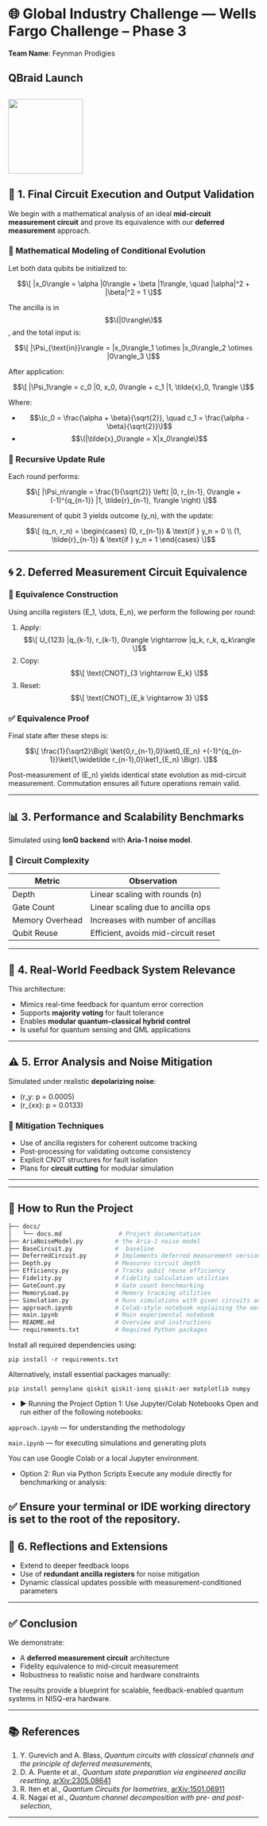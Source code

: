 

# 🌐 Global Industry Challenge — Wells Fargo Challenge – Phase 3

**Team Name**: Feynman Prodigies  
## QBraid Launch 
[<img src="https://qbraid-static.s3.amazonaws.com/logos/Launch_on_qBraid_white.png" width="150">](https://account.qbraid.com?gitHubUrl=<https://github.com/archana070723/Wells_fargo_Phase3.git>)
---

## 🧮 1. Final Circuit Execution and Output Validation

We begin with a mathematical analysis of an ideal **mid-circuit measurement circuit** and prove its equivalence with our **deferred measurement** approach.

### 📐 Mathematical Modeling of Conditional Evolution

Let both data qubits be initialized to:

$$\[
|x_0\rangle = \alpha |0\rangle + \beta |1\rangle, \quad |\alpha|^2 + |\beta|^2 = 1
\]$$

The ancilla is in $$\(|0\rangle\)$$, and the total input is:

$$\[
|\Psi_{\text{in}}\rangle = |x_0\rangle_1 \otimes |x_0\rangle_2 \otimes |0\rangle_3
\]$$




After application:

$$\[
|\Psi_1\rangle = c_0 |0, x_0, 0\rangle + c_1 |1, \tilde{x}_0, 1\rangle
\]$$

Where:
- $$\(c_0 = \frac{\alpha + \beta}{\sqrt{2}}, \quad c_1 = \frac{\alpha - \beta}{\sqrt{2}}\)$$
- $$\(|\tilde{x}_0\rangle = X|x_0\rangle\)$$

### 🔁 Recursive Update Rule

Each round performs:

$$\[
|\Psi_n\rangle = \frac{1}{\sqrt{2}} \left( |0, r_{n-1}, 0\rangle + (-1)^{q_{n-1}} |1, \tilde{r}_{n-1}, 1\rangle \right)
\]$$

Measurement of qubit 3 yields outcome \(y_n\), with the update:

$$\[
(q_n, r_n) =
\begin{cases}
(0, r_{n-1}) & \text{if } y_n = 0 \\
(1, \tilde{r}_{n-1}) & \text{if } y_n = 1
\end{cases}
\]$$

---

## 🌀 2. Deferred Measurement Circuit Equivalence

### 🧠 Equivalence Construction

Using ancilla registers \(E_1, \dots, E_n\), we perform the following per round:

1. Apply:  
   $$\[
   U_{123} |q_{k-1}, r_{k-1}, 0\rangle \rightarrow |q_k, r_k, q_k\rangle
   \]$$
2. Copy:  
   $$\[
   \text{CNOT}_{3 \rightarrow E_k}
   \]$$
3. Reset:  
   $$\[
   \text{CNOT}_{E_k \rightarrow 3}
   \]$$

### ✅ Equivalence Proof

Final state after these steps is:


$$\[
\frac{1}{\sqrt2}\Bigl(
\ket{0,r_{n-1},0}\ket0_{E_n}
+(-1)^{q_{n-1}}\ket{1,\widetilde r_{n-1},0}\ket1_{E_n}
\Bigr).
\]$$







Post-measurement of \(E_n\) yields identical state evolution as mid-circuit measurement. Commutation ensures all future operations remain valid.


---

## 📊 3. Performance and Scalability Benchmarks

Simulated using **IonQ backend** with **Aria-1 noise model**.

### 🔧 Circuit Complexity

| Metric             | Observation                        |
|--------------------|-------------------------------------|
| Depth              | Linear scaling with rounds \(n\)    |
| Gate Count         | Linear scaling due to ancilla ops   |
| Memory Overhead    | Increases with number of ancillas   |
| Qubit Reuse        | Efficient, avoids mid-circuit reset |



---

## 🔁 4. Real-World Feedback System Relevance

This architecture:

- Mimics real-time feedback for quantum error correction
- Supports **majority voting** for fault tolerance
- Enables **modular quantum-classical hybrid control**
- Is useful for quantum sensing and QML applications

---

## ⚠️ 5. Error Analysis and Noise Mitigation

Simulated under realistic **depolarizing noise**:

- \(r_y: p = 0.0005\)
- \(r_{xx}: p = 0.0133\)



### 🔨 Mitigation Techniques

- Use of ancilla registers for coherent outcome tracking
- Post-processing for validating outcome consistency
- Explicit CNOT structures for fault isolation
- Plans for **circuit cutting** for modular simulation

---
---
## 🚀 How to Run the Project
```bash
├── docs/
│   └── docs.md                # Project documentation
├── AriaNoiseModel.py         # the Aria-1 noise model
├── BaseCircuit.py            #  baseline
├── DeferredCircuit.py        # Implements deferred measurement version
├── Depth.py                  # Measures circuit depth
├── Efficiency.py             # Tracks qubit reuse efficiency
├── Fidelity.py               # Fidelity calculation utilities
├── GateCount.py              # Gate count benchmarking
├── MemoryLoad.py             # Memory tracking utilities
├── Simulation.py             # Runs simulations with given circuits and noise
├── approach.ipynb            # Colab-style notebook explaining the methodology
├── main.ipynb                # Main experimental notebook
├── README.md                 # Overview and instructions
└── requirements.txt          # Required Python packages
```

Install all required dependencies using:
```
pip install -r requirements.txt

```
Alternatively, install essential packages manually:
```
pip install pennylane qiskit qiskit-ionq qiskit-aer matplotlib numpy

```
- ▶️ Running the Project
Option 1: Use Jupyter/Colab Notebooks
Open and run either of the following notebooks:

`approach.ipynb` — for understanding the methodology

`main.ipynb` — for executing simulations and generating plots

You can use Google Colab or a local Jupyter environment.

- Option 2: Run via Python Scripts
Execute any module directly for benchmarking or analysis:

✅ Ensure your terminal or IDE working directory is set to the root of the repository.
---

## 🧭 6. Reflections and Extensions

- Extend to deeper feedback loops 
- Use of **redundant ancilla registers** for noise mitigation
- Dynamic classical updates possible with measurement-conditioned parameters

---

## ✅ Conclusion

We demonstrate:

- A **deferred measurement circuit** architecture
- Fidelity equivalence to mid-circuit measurement
- Robustness to realistic noise and hardware constraints

The results provide a blueprint for scalable, feedback-enabled quantum systems in NISQ-era hardware.


---

## 📚 References

1. Y. Gurevich and A. Blass, *Quantum circuits with classical channels and the principle of deferred measurements*,   
2. D. A. Puente et al., *Quantum state preparation via engineered ancilla resetting*, [arXiv:2305.08641](https://arxiv.org/abs/2305.08641)  
3. R. Iten et al., *Quantum Circuits for Isometries*, [arXiv:1501.06911](https://arxiv.org/abs/1501.06911)  
4. R. Nagai et al., *Quantum channel decomposition with pre- and post-selection*, 

---



